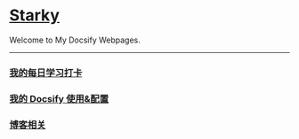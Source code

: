 # [Starky](https://tech.starky99.com/#/)

Welcome to My Docsify Webpages.

---

### [我的每日学习打卡](https://tech.starky99.com/#/DayDayUp/README)

### [我的 Docsify 使用&配置](https://tech.starky99.com/#/my-own-docsify/README)

### [博客相关](https://tech.starky99.com/#/blog-domain/README)
